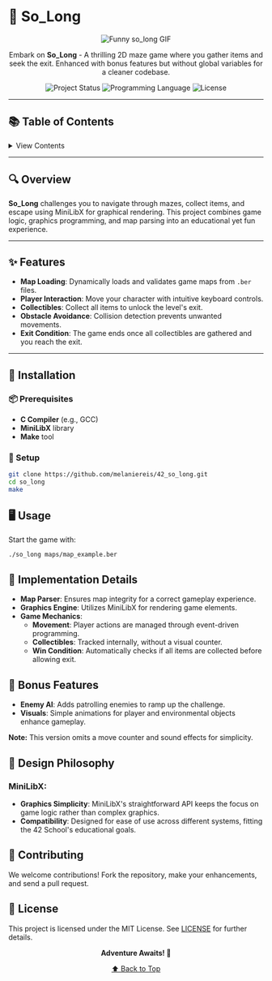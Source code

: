 # 🌿 So_Long

<div align="center">

![Funny so_long GIF](https://media2.giphy.com/media/v1.Y2lkPTc5MGI3NjExZzhldnY0eHV2cTJidjN6cnF5Z3lubzllZnJlYzRidGJwYnV6eGw0eiZlcD12MV9pbnRlcm5hbF9naWZfYnlfaWQmY3Q9Zw/GJpJJPfhcoDl0xOZXI/giphy.gif)

Embark on **So_Long** - A thrilling 2D maze game where you gather items and seek the exit. Enhanced with bonus features but without global variables for a cleaner codebase.

![Project Status](https://img.shields.io/badge/Project-So_Long-blue?style=for-the-badge&logo=42)
![Programming Language](https://img.shields.io/badge/Language-C-orange?style=for-the-badge&logo=c)
![License](https://img.shields.io/badge/License-MIT-green?style=for-the-badge)

</div>

---

## 📚 Table of Contents

<details>
<summary>View Contents</summary>

- [Overview](#overview)
- [Features](#features)
- [Installation](#installation)
- [Usage](#usage)
- [Implementation Details](#implementation-details)
- [Bonus Features](#bonus-features)
- [Contributing](#contributing)
- [License](#license)

</details>

---

## 🔍 Overview

**So_Long** challenges you to navigate through mazes, collect items, and escape using MiniLibX for graphical rendering. This project combines game logic, graphics programming, and map parsing into an educational yet fun experience.

---

## ✨ Features

- **Map Loading**: Dynamically loads and validates game maps from `.ber` files.
- **Player Interaction**: Move your character with intuitive keyboard controls.
- **Collectibles**: Collect all items to unlock the level's exit.
- **Obstacle Avoidance**: Collision detection prevents unwanted movements.
- **Exit Condition**: The game ends once all collectibles are gathered and you reach the exit.

---

## 🚀 Installation

### 📦 Prerequisites

- **C Compiler** (e.g., GCC)
- **MiniLibX** library
- **Make** tool

### 🔧 Setup

```bash
git clone https://github.com/melaniereis/42_so_long.git
cd so_long
make
```
## 🖥️ Usage
Start the game with:

```bash
./so_long maps/map_example.ber
````
## 🧠 Implementation Details

- **Map Parser**: Ensures map integrity for a correct gameplay experience.
- **Graphics Engine**: Utilizes MiniLibX for rendering game elements.
- **Game Mechanics**:
  - **Movement**: Player actions are managed through event-driven programming.
  - **Collectibles**: Tracked internally, without a visual counter.
  - **Win Condition**: Automatically checks if all items are collected before allowing exit.

## 🎁 Bonus Features

- **Enemy AI**: Adds patrolling enemies to ramp up the challenge.
- **Visuals**: Simple animations for player and environmental objects enhance gameplay.

**Note:** This version omits a move counter and sound effects for simplicity.

## 🧬 Design Philosophy

### MiniLibX:
- **Graphics Simplicity**: MiniLibX's straightforward API keeps the focus on game logic rather than complex graphics.
- **Compatibility**: Designed for ease of use across different systems, fitting the 42 School's educational goals.

## 🤝 Contributing

We welcome contributions! Fork the repository, make your enhancements, and send a pull request.

## 📜 License

This project is licensed under the MIT License. See [LICENSE](LICENSE) for further details.

<div align="center">

**Adventure Awaits! 🎉**

[⬆ Back to Top](#-so_long)

</div>
